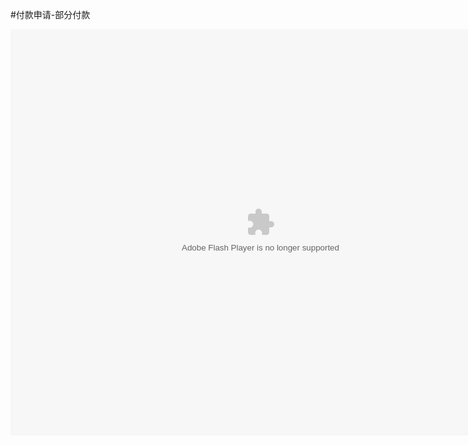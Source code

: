 #付款申请-部分付款

<embed src="http://resource.3cwdb.com/kailong-donghua/fksq%202.swf" width="800" height="650"  pluginspage="http://www.macromedia.com/go/getflashplayer" 
type="application/x-shockwave-flash" ></embed>